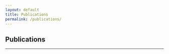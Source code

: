 ```yaml
---
layout: default
title: Publications
permalink: /publications/
---
```


## Publications

---
<br>

<script src="https://cdnjs.cloudflare.com/ajax/libs/jquery/3.6.0/jquery.min.js"></script>
<script src="https://cdn.jsdelivr.net/npm/bibtex-parse-js@0.0.24/bibtexParse.min.js"></script>

<div id="publications-list"></div>

<script>
fetch('{{ site.baseurl }}/assets/references.bib')
  .then(response => response.text())
  .then(bibtex => {
    const parsed = bibtexParse.toJSON(bibtex);
    let html = '<ol>';
    
    // Sort by year descending
    parsed.sort((a, b) => (b.entryTags.year || 0) - (a.entryTags.year || 0));
    
    parsed.forEach(entry => {
      const tags = entry.entryTags;
      html += '<li style="margin-bottom: 20px;">';
      
      // Authors
      if (tags.author) {
        html += `<strong>${tags.author}</strong>. `;
      }
      
      // Title
      if (tags.title) {
        html += `"${tags.title}." `;
      }
      
      // Journal or Booktitle
      if (tags.journal) {
        html += `<em>${tags.journal}</em>`;
      } else if (tags.booktitle) {
        html += `<em>${tags.booktitle}</em>`;
      }
      
      // Volume and pages
      if (tags.volume) {
        html += `, vol. ${tags.volume}`;
      }
      if (tags.number) {
        html += `, no. ${tags.number}`;
      }
      if (tags.pages) {
        html += `, pp. ${tags.pages}`;
      }
      
      // Year
      if (tags.year) {
        html += `, ${tags.year}.`;
      }
      
      html += '</li>';
    });
    
    html += '</ol>';
    document.getElementById('publications-list').innerHTML = html;
  })
  .catch(error => {
    document.getElementById('publications-list').innerHTML = 
      '<p>Error loading publications. Please check the console.</p>';
    console.error('Error:', error);
  });
</script>